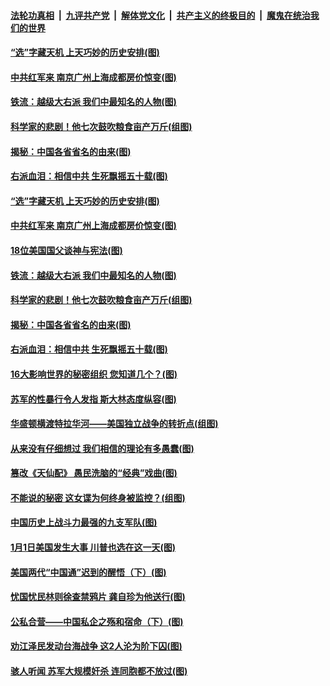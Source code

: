 

####  [法轮功真相](../../../../basic/blob/master/README.md?t=01061901) &nbsp;|&nbsp; [九评共产党](../../../../9ping.md/blob/master/README.md?t=01061901) &nbsp;|&nbsp; [解体党文化](../../../../jtdwh.md/blob/master/README.md?t=01061901)  &nbsp;|&nbsp; [共产主义的终极目的](../../../../gczydzjmd.md/blob/master/README.md?t=01061901) &nbsp;|&nbsp; [魔鬼在统治我们的世界](../../../../mgztzwmdsj.md/blob/master/README.md?t=01061901) 

#### [“选”字藏天机 上天巧妙的历史安排(图)](../pages/p6/958161.md?t=01061901) 

#### [中共红军来 南京广州上海成都房价惊变(图)](../pages/p6/957934.md?t=01061901) 

#### [铁流：越级大右派 我们中最知名的人物(图)](../pages/p6/956329.md?t=01061901) 

#### [科学家的悲剧！他七次鼓吹粮食亩产万斤(组图)](../pages/p6/957851.md?t=01061901) 

#### [揭秘：中国各省省名的由来(图)](../pages/p6/957221.md?t=01061901) 

#### [右派血泪：相信中共 生死飘摇五十载(图)](../pages/p6/956343.md?t=01061901) 

#### [“选”字藏天机 上天巧妙的历史安排(图)](../pages/p6/958161.md?t=01061901) 

#### [中共红军来 南京广州上海成都房价惊变(图)](../pages/p6/957934.md?t=01061901) 

#### [18位美国国父谈神与宪法(图)](../pages/p6/958060.md?t=01061901) 

#### [铁流：越级大右派 我们中最知名的人物(图)](../pages/p6/956329.md?t=01061901) 

#### [科学家的悲剧！他七次鼓吹粮食亩产万斤(组图)](../pages/p6/957851.md?t=01061901) 

#### [揭秘：中国各省省名的由来(图)](../pages/p6/957221.md?t=01061901) 

#### [右派血泪：相信中共 生死飘摇五十载(图)](../pages/p6/956343.md?t=01061901) 

#### [16大影响世界的秘密组织 您知道几个？(图)](../pages/p6/957909.md?t=01061901) 

#### [苏军的性暴行令人发指 斯大林态度纵容(图)](../pages/p6/957185.md?t=01061901) 

#### [华盛顿横渡特拉华河——美国独立战争的转折点(组图)](../pages/p6/957797.md?t=01061901) 

#### [从来没有仔细想过 我们相信的理论有多愚蠢(图)](../pages/p6/956683.md?t=01061901) 

#### [篡改《天仙配》 愚民洗脑的“经典”戏曲(图)](../pages/p6/952961.md?t=01061901) 

#### [不能说的秘密 这女谍为何终身被监控？(组图)](../pages/p6/957551.md?t=01061901) 

#### [中国历史上战斗力最强的九支军队(图)](../pages/p6/957680.md?t=01061901) 

#### [1月1日美国发生大事 川普也选在这一天(图)](../pages/p6/957595.md?t=01061901) 

#### [美国两代“中国通”迟到的醒悟（下）(图)](../pages/p6/957313.md?t=01061901) 

#### [忧国忧民林则徐查禁鸦片 龚自珍为他送行(图)](../pages/p6/956394.md?t=01061901) 

#### [公私合营——中国私企之殇和宿命（下）(图)](../pages/p6/957265.md?t=01061901) 

#### [劝江泽民发动台海战争 这2人沦为阶下囚(图)](../pages/p6/957188.md?t=01061901) 

#### [骇人听闻 苏军大规模奸杀 连同胞都不放过(图)](../pages/p6/957181.md?t=01061901) 

